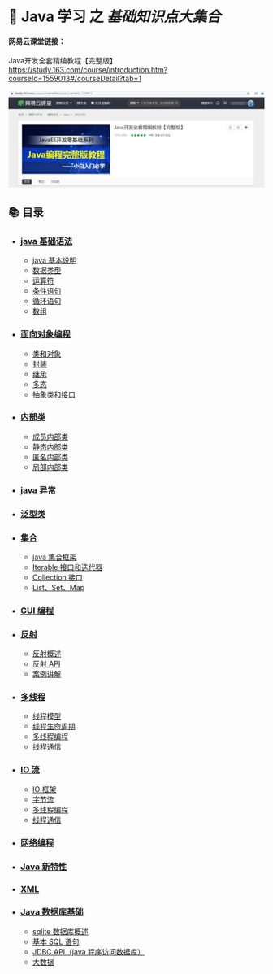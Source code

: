 # 🌈 Java 学习 之 *基础知识点大集合*

#### 网易云课堂链接：

Java开发全套精编教程【完整版】  https://study.163.com/course/introduction.htm?courseId=1559013#/courseDetail?tab=1
 
<div align="center">
    <a name="img"><img src="pics/course.jpg" width="1000"></a>
</div>

## 📚 目录

+ ### [java 基础语法](/Basic%20Grammar)
    + [java 基本说明](/Basic%20Grammar/章节1.md)
    + [数据类型](/master/Basic%20Grammar/章节2.md)
    + [运算符](/Basic%20Grammar/章节3.md)
    + [条件语句](/Basic%20Grammar/章节4.md)
    + [循环语句](/Basic%20Grammar/章节5.md)
    + [数组](/Basic%20Grammar/章节6.md)
+ ### [面向对象编程](#)
    + [类和对象](#)
    + [封装](#)
    + [继承](#)
    + [多态](#)
    + [抽象类和接口](#)
+ ### [内部类](#)
    + [成员内部类](#)
    + [静态内部类](#)
    + [匿名内部类](#)
    + [局部内部类](#)
+ ### [java 异常](#)
+ ### [泛型类](#)
+ ### [集合](#)
    + [java 集合框架](#)
    + [Iterable 接口和迭代器](#)
    + [Collection 接口](#)
    + [List、Set、Map](#)
+ ### [GUI 编程](#)
+ ### [反射](#)
    + [反射概述](#)
    + [反射 API](#)
    + [案例讲解](#)
+ ### [多线程](#)
    + [线程模型](#)
    + [线程生命周期](#)
    + [多线程编程](#)
    + [线程通信](#)
+ ### [IO 流](#)
    + [IO 框架](#)
    + [字节流](#)
    + [多线程编程](#)
    + [线程通信](#)
+ ### [网络编程](#)
+ ### [Java 新特性](#)
+ ### [XML](#)
+ ### [Java 数据库基础](#)
    + [sqlite 数据库概述](#)
    + [基本 SQL 语句](#)
    + [JDBC API（java 程序访问数据库）](#)
    + [大数据](#)